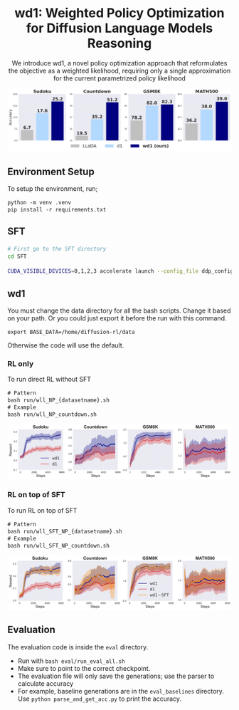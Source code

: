 
<div  align="center">
    <h1>wd1:  Weighted Policy Optimization for Diffusion Language Models Reasoning</h1>
  <p>We introduce wd1, a novel policy optimization approach that reformulates the objective as a weighted likelihood, requiring only a single approximation for the current parametrized policy likelihood</p>
</div>



![Results](media/comparison.png)


## Environment Setup

To setup the environment, run;
```
python -m venv .venv
pip install -r requirements.txt
```


## SFT
```bash
# First go to the SFT directory
cd SFT

CUDA_VISIBLE_DEVICES=0,1,2,3 accelerate launch --config_file ddp_config.yaml --main_process_port 29500 --num_processes 4 sft_train.py
```

## wd1
You must change the data directory for all the bash scripts. Change it based on your path. Or you could just export it before the run with this command.
```
export BASE_DATA=/home/diffusion-rl/data
```
Otherwise the code will use the default.


### RL only 
To run direct RL without SFT     
```
# Pattern
bash run/wll_NP_{datasetname}.sh
# Example
bash run/wll_NP_countdown.sh
```

![Results](media/combined_rewards_plot_row.png)

### RL on top of SFT
To run RL on top of SFT     
```
# Pattern
bash run/wll_SFT_NP_{datasetname}.sh
# Example
bash run/wll_SFT_NP_countdown.sh
```

![Results](media/combined_rewards_plot_row_all.png)

## Evaluation

The evaluation code is inside the `eval` directory.

- Run with `bash eval/run_eval_all.sh`
- Make sure to point to the correct checkpoint.
- The evaluation file will only save the generations; use the parser to calculate accuracy
- For example, baseline generations are in the `eval_baselines` directory. Use `python parse_and_get_acc.py` to print the accuracy.
